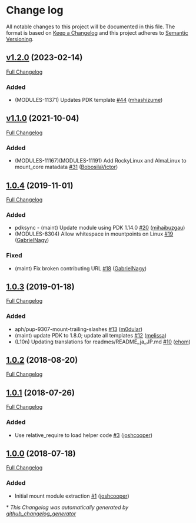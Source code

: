 # Change log

All notable changes to this project will be documented in this file. The format is based on [Keep a Changelog](http://keepachangelog.com/en/1.0.0/) and this project adheres to [Semantic Versioning](http://semver.org).

## [v1.2.0](https://github.com/puppetlabs/puppetlabs-mount_core/tree/v1.2.0) (2023-02-14)

[Full Changelog](https://github.com/puppetlabs/puppetlabs-mount_core/compare/v1.1.0...v1.2.0)

### Added

- \(MODULES-11371\) Updates PDK template [\#44](https://github.com/puppetlabs/puppetlabs-mount_core/pull/44) ([mhashizume](https://github.com/mhashizume))

## [v1.1.0](https://github.com/puppetlabs/puppetlabs-mount_core/tree/v1.1.0) (2021-10-04)

[Full Changelog](https://github.com/puppetlabs/puppetlabs-mount_core/compare/1.0.4...v1.1.0)

### Added

- \(MODULES-11167\)\(MODULES-11191\) Add RockyLinux and AlmaLinux to mount\_core matadata [\#31](https://github.com/puppetlabs/puppetlabs-mount_core/pull/31) ([BobosilaVictor](https://github.com/BobosilaVictor))

## [1.0.4](https://github.com/puppetlabs/puppetlabs-mount_core/tree/1.0.4) (2019-11-01)

[Full Changelog](https://github.com/puppetlabs/puppetlabs-mount_core/compare/1.0.3...1.0.4)

### Added

- pdksync - \(maint\) Update module using PDK 1.14.0 [\#20](https://github.com/puppetlabs/puppetlabs-mount_core/pull/20) ([mihaibuzgau](https://github.com/mihaibuzgau))
- \(MODULES-8304\) Allow whitespace in mountpoints on Linux [\#19](https://github.com/puppetlabs/puppetlabs-mount_core/pull/19) ([GabrielNagy](https://github.com/GabrielNagy))

### Fixed

- \(maint\) Fix broken contributing URL [\#18](https://github.com/puppetlabs/puppetlabs-mount_core/pull/18) ([GabrielNagy](https://github.com/GabrielNagy))

## [1.0.3](https://github.com/puppetlabs/puppetlabs-mount_core/tree/1.0.3) (2019-01-18)

[Full Changelog](https://github.com/puppetlabs/puppetlabs-mount_core/compare/1.0.2...1.0.3)

### Added

- aph/pup-9307-mount-trailing-slashes [\#13](https://github.com/puppetlabs/puppetlabs-mount_core/pull/13) ([m0dular](https://github.com/m0dular))
- \(maint\) update PDK to 1.8.0; update all templates [\#12](https://github.com/puppetlabs/puppetlabs-mount_core/pull/12) ([melissa](https://github.com/melissa))
- \(L10n\) Updating translations for readmes/README\_ja\_JP.md [\#10](https://github.com/puppetlabs/puppetlabs-mount_core/pull/10) ([ehom](https://github.com/ehom))

## [1.0.2](https://github.com/puppetlabs/puppetlabs-mount_core/tree/1.0.2) (2018-08-20)

[Full Changelog](https://github.com/puppetlabs/puppetlabs-mount_core/compare/1.0.1...1.0.2)

## [1.0.1](https://github.com/puppetlabs/puppetlabs-mount_core/tree/1.0.1) (2018-07-26)

[Full Changelog](https://github.com/puppetlabs/puppetlabs-mount_core/compare/1.0.0...1.0.1)

### Added

- Use relative\_require to load helper code [\#3](https://github.com/puppetlabs/puppetlabs-mount_core/pull/3) ([joshcooper](https://github.com/joshcooper))

## [1.0.0](https://github.com/puppetlabs/puppetlabs-mount_core/tree/1.0.0) (2018-07-18)

[Full Changelog](https://github.com/puppetlabs/puppetlabs-mount_core/compare/bb9ea3bf32a116c95339a1e399eda22d76554f30...1.0.0)

### Added

- Initial mount module extraction [\#1](https://github.com/puppetlabs/puppetlabs-mount_core/pull/1) ([joshcooper](https://github.com/joshcooper))



\* *This Changelog was automatically generated by [github_changelog_generator](https://github.com/github-changelog-generator/github-changelog-generator)*
